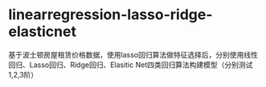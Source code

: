 # linearregression-lasso-ridge-elasticnet
基于波士顿房屋租赁价格数据，使用lasso回归算法做特征选择后，分别使用线性回归、Lasso回归、Ridge回归、Elasitic Net四类回归算法构建模型（分别测试1,2,3阶）
